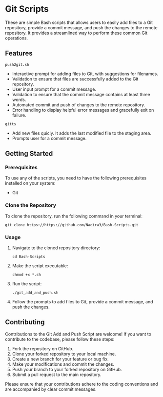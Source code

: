 # Git Scripts

These are simple Bash scripts that allows users to easily add files to a Git repository, provide a commit message, and push the changes to the remote repository. It provides a streamlined way to perform these common Git operations.

## Features

`push2git.sh`

- Interactive prompt for adding files to Git, with suggestions for filenames.
- Validation to ensure that files are successfully added to the Git repository.
- User input prompt for a commit message.
- Validation to ensure that the commit message contains at least three words.
- Automated commit and push of changes to the remote repository.
- Error handling to display helpful error messages and gracefully exit on failure.

`gitts`

- Add new files quicly. It adds the last modified file to the staging area.
- Prompts user for a commit message.

## Getting Started

### Prerequisites

To use any of the scripts, you need to have the following prerequisites installed on your system:

- Git

### Clone the Repository

To clone the repository, run the following command in your terminal:

```
git clone https://https://github.com/Nadira3/Bash-Scripts.git
```

### Usage

1. Navigate to the cloned repository directory:
   ```
   cd Bash-Scripts
   ```

2. Make the script executable:
   ```
   chmod +x *.sh
   ```

3. Run the script:
   ```
   ./git_add_and_push.sh
   ```

4. Follow the prompts to add files to Git, provide a commit message, and push the changes.

## Contributing

Contributions to the Git Add and Push Script are welcome! If you want to contribute to the codebase, please follow these steps:

1. Fork the repository on GitHub.
2. Clone your forked repository to your local machine.
3. Create a new branch for your feature or bug fix.
4. Make your modifications and commit the changes.
5. Push your branch to your forked repository on GitHub.
6. Submit a pull request to the main repository.

Please ensure that your contributions adhere to the coding conventions and are accompanied by clear commit messages.
